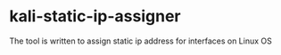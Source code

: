 # kali-static-ip-assigner
The tool is written to assign static ip address for interfaces on Linux OS
